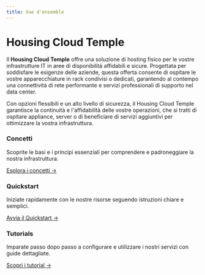```yaml
---
title: Vue d'ensemble
---
```


# Housing Cloud Temple

Il **Housing Cloud Temple** offre una soluzione di hosting fisico per le vostre infrastrutture IT in aree di disponibilità affidabili e sicure. Progettata per soddisfare le esigenze delle aziende, questa offerta consente di ospitare le vostre apparecchiature in rack condivisi o dedicati, garantendo al contempo una connettività di rete performante e servizi professionali di supporto nel data center.

Con opzioni flessibili e un alto livello di sicurezza, il Housing Cloud Temple garantisce la continuità e l'affidabilità delle vostre operazioni, che si tratti di ospitare appliance, server o di beneficiare di servizi aggiuntivi per ottimizzare la vostra infrastruttura.

<div class="card-grid">
  <div class="card">
    <h3>Concetti</h3>
    <p>Scoprite le basi e i principi essenziali per comprendere e padroneggiare la nostra infrastruttura.</p>
    <a href="./concepts" class="card-link">Esplora i concetti &rarr;</a>
  </div>
  <div class="card">
    <h3>Quickstart</h3>
    <p>Iniziate rapidamente con le nostre risorse seguendo istruzioni chiare e semplici.</p>
    <a href="./quickstart" class="card-link">Avvia il Quickstart &rarr;</a>
  </div>
    <div class="card">
    <h3>Tutorials</h3>
    <p>Imparate passo dopo passo a configurare e utilizzare i nostri servizi con guide dettagliate.</p>
    <a href="./tutorials" class="card-link">Scopri i tutorial &rarr;</a>
  </div>
</div>